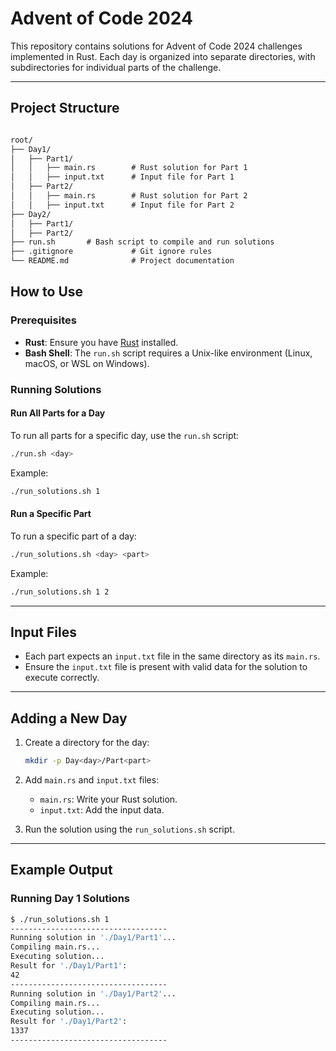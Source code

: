 # Advent of Code 2024


This repository contains solutions for Advent of Code 2024 challenges implemented in Rust. Each day is organized into separate directories, with subdirectories for individual parts of the challenge.

---

## Project Structure
```markdown

root/
├── Day1/
│   ├── Part1/
│   │   ├── main.rs        # Rust solution for Part 1
│   │   ├── input.txt      # Input file for Part 1
│   ├── Part2/
│   │   ├── main.rs        # Rust solution for Part 2
│   │   ├── input.txt      # Input file for Part 2
├── Day2/
│   ├── Part1/
│   ├── Part2/
├── run.sh       # Bash script to compile and run solutions
├── .gitignore             # Git ignore rules
└── README.md              # Project documentation

```

## How to Use

### Prerequisites

- **Rust**: Ensure you have [Rust](https://www.rust-lang.org/) installed.
- **Bash Shell**: The `run.sh` script requires a Unix-like environment (Linux, macOS, or WSL on Windows).

### Running Solutions

#### Run All Parts for a Day

To run all parts for a specific day, use the `run.sh` script:

```bash
./run.sh <day>
```

Example:

```bash
./run_solutions.sh 1
```

#### Run a Specific Part

To run a specific part of a day:

```bash
./run_solutions.sh <day> <part>
```

Example:

```bash
./run_solutions.sh 1 2
```

---

## Input Files

- Each part expects an `input.txt` file in the same directory as its `main.rs`.
- Ensure the `input.txt` file is present with valid data for the solution to execute correctly.

---

## Adding a New Day

1. Create a directory for the day:
   ```bash
   mkdir -p Day<day>/Part<part>
   ```

2. Add `main.rs` and `input.txt` files:
    - `main.rs`: Write your Rust solution.
    - `input.txt`: Add the input data.

3. Run the solution using the `run_solutions.sh` script.

---

## Example Output

### Running Day 1 Solutions

```bash
$ ./run_solutions.sh 1
-----------------------------------
Running solution in './Day1/Part1'...
Compiling main.rs...
Executing solution...
Result for './Day1/Part1':
42
-----------------------------------
Running solution in './Day1/Part2'...
Compiling main.rs...
Executing solution...
Result for './Day1/Part2':
1337
-----------------------------------
```
